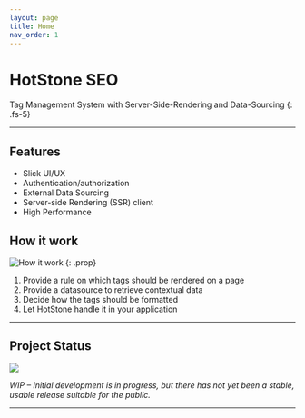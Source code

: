 ```yaml
---
layout: page
title: Home
nav_order: 1
---
```


# HotStone SEO

Tag Management System with Server-Side-Rendering and Data-Sourcing
{: .fs-5}

---

## Features

- Slick UI/UX
- Authentication/authorization
- External Data Sourcing
- Server-side Rendering (SSR) client
- High Performance 

## How it work

![How it work](http://www.plantuml.com/plantuml/proxy?src=https://gist.githubusercontent.com/fahrinh/c4ffaa36accfb70998a023ff4112aa1a/raw/73b1564679ec4976b33b325da46336ac03f1eefa/hotstone.plantuml)
{: .prop}

1. Provide a rule on which tags should be rendered on a page
2. Provide a datasource to retrieve contextual data
3. Decide how the tags should be formatted
4. Let HotStone handle it in your application

---

## Project Status

<img src="https://www.repostatus.org/badges/latest/wip.svg">

*WIP – Initial development is in progress, but there has not yet been a stable, usable release suitable for the public.*

---
